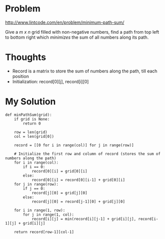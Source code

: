 # Problem

http://www.lintcode.com/en/problem/minimum-path-sum/

Give a *m x n* grid filled with non-negative numbers, find a path from top left to bottom right which *minimizes* the sum of all numbers along its path.

# Thoughts

- Record is a matrix to store the sum of numbers along the path, till each position
- Initialization: record[0][j], record[i][0]

# My Solution

```
def minPathSum(grid):
    if grid is None:
        return 0

    row = len(grid)
    col = len(grid[0])

    record = [[0 for i in range(col)] for j in range(row)]

    # Initialize the first row and column of record (stores the sum of numbers along the path)
    for i in range(col):
        if i == 0:
            record[0][i] = grid[0][i]
        else:
            record[0][i] = record[0][i-1] + grid[0][i]
    for j in range(row):
        if j == 0:
            record[j][0] = grid[j][0]
        else:
            record[j][0] = record[j-1][0] + grid[j][0]

    for i in range(1, row):
        for j in range(1, col):
            record[i][j] = min(record[i][j-1] + grid[i][j], record[i-1][j] + grid[i][j]

    return record[row-1][col-1]

```
